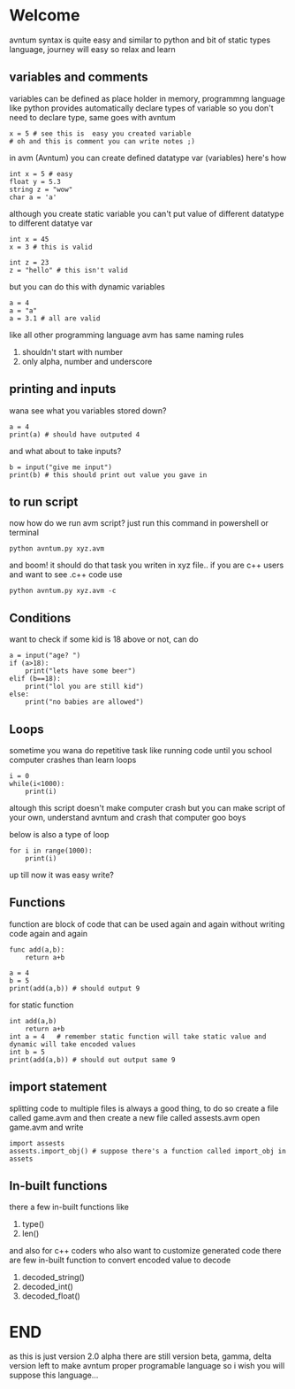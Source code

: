 # Welcome
avntum syntax is quite easy and similar to python and 
bit of static types language, journey will easy so relax and learn

## variables and comments
variables can be defined as place holder in memory, programmng language like python provides automatically declare types of variable so you don't need to declare type, same goes with avntum

```
x = 5 # see this is  easy you created variable
# oh and this is comment you can write notes ;)
```
in avm (Avntum) you can create defined datatype var (variables) here's how
```
int x = 5 # easy
float y = 5.3
string z = "wow"
char a = 'a'
```

although you create static variable you can't put value of different datatype to different datatye var

```
int x = 45
x = 3 # this is valid

int z = 23
z = "hello" # this isn't valid
```

but you can do this with dynamic variables
```
a = 4
a = "a"
a = 3.1 # all are valid
```

like all other programming language avm has same naming rules

1) shouldn't start with number
2) only alpha, number and underscore

## printing and inputs
wana see what you variables stored down?
```
a = 4
print(a) # should have outputed 4
```
and what about to take inputs?
```
b = input("give me input")
print(b) # this should print out value you gave in
```

## to run script
now how do we run avm script? just run this command in powershell or terminal
```
python avntum.py xyz.avm
```
and boom! it should do that task you writen in xyz file.. if you are c++ users and want to see .c++ code use
```
python avntum.py xyz.avm -c
```

##  Conditions
want to check if some kid is 18 above or not, can do
```
a = input("age? ")
if (a>18):
    print("lets have some beer")
elif (b==18):
    print("lol you are still kid")
else:
    print("no babies are allowed")
```

## Loops
sometime you wana do repetitive task like running code until you school computer crashes than learn loops
```
i = 0
while(i<1000):
    print(i)

```
altough this script doesn't make computer crash but you can make script of your own, understand avntum and crash that computer goo boys

below is also a type of loop
```
for i in range(1000):
    print(i)
```

up till now it was easy write?
## Functions
function are block of code that can be used again and again without writing code again and again
```
func add(a,b):
    return a+b

a = 4
b = 5
print(add(a,b)) # should output 9
```

for static function
```
int add(a,b)
    return a+b
int a = 4   # remember static function will take static value and dynamic will take encoded values
int b = 5
print(add(a,b)) # should out output same 9
```

## import statement
splitting code to multiple files is always a good thing,
to do so create a file called game.avm and then create a new file called assests.avm
open game.avm and write

```
import assests
assests.import_obj() # suppose there's a function called import_obj in assets
```

<!-- if want to import all functions, var everything than do
```
from assests import *
```
and for specific functions
```
from assests import function1
```
and to use alias name instead of original library name
```
import assests as ats # WHAT? YOU THOUGHT I WOULD WRITE SOMETHING DIFFERENT HUH?
``` -->

## In-built functions
there a few in-built functions like
1) type()
2) len()

and also for c++ coders who also want to customize generated code there are few in-built function to convert encoded value to decode 
1) decoded_string()
2) decoded_int()
3) decoded_float()

# END
as this is just version 2.0 alpha there are still version beta, gamma, delta version left to make avntum proper programable language so i wish you will suppose this language...